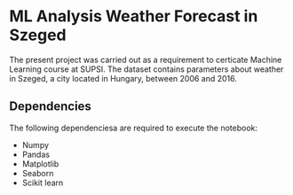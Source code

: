 # ML Analysis Weather Forecast in Szeged
The present project was carried out as a requirement to certicate Machine Learning course at SUPSI. The dataset contains parameters about weather in Szeged, a city located in Hungary, between 2006 and 2016.
## Dependencies
The following dependenciesa are required to execute the notebook:
* Numpy
* Pandas
* Matplotlib
* Seaborn
* Scikit learn
